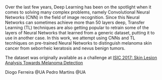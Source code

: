 Over the last few years, Deep Learning has been on the spotlight when it comes
to solving many complex problems, namely Convolutional Neural Networks (CNN) in
the field of image recognition. 
Since this Neural Networks can sometimes achieve more than 50 layers deep,
Transfer Learning (TL) techniques are also getting popular to retrain some of the
layers of Neural Networks that learned from a generic dataset, putting it to use in another case.
In this work, we attempt using CNNs and TL tecnhiques on pre-trained Neural Networks
to distinguish melanoma skin cancer from seborrheic keratosis and nevus benign tumors.

The dataset was originally available as a challenge at [ISIC 2017: Skin Lesion Analysis Towards Melanoma Detection](https://challenge.kitware.com/#challenge/n/ISIC_2017%3A_Skin_Lesion_Analysis_Towards_Melanoma_Detection)

Diogo Ferreira @UA
Pedro Martins @UA
